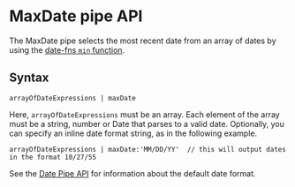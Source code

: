 # MaxDate pipe API

The MaxDate pipe selects the most recent date from an array of dates by using the [date-fns ```min``` function](https://date-fns.org/v1.29.0/docs/min).

## Syntax

```arrayOfDateExpressions | maxDate```

Here, ```arrayOfDateExpressions``` must be an array. Each element of the array must be a string, number or Date that parses to a valid date. Optionally, you can specify an inline date format string, as in the following example.

```arrayOfDateExpressions | maxDate:'MM/DD/YY'  // this will output dates in the format 10/27/55```

See the [Date Pipe API](./api/date-pipe.md) for information about the default date format.

